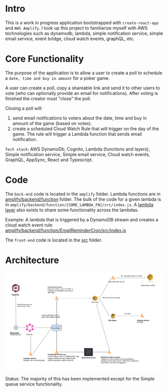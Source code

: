 # Intro

This is a work in progress application bootstrapped with `create-react-app` and `AWS Amplify`. I took up this project to familiarize myself with AWS technologies such as dynamodb, lambda, simple notification service, simple email service, event bridge, cloud watch events, graphQL, etc.


# Core Functionality

The purpose of the application is to allow a user to create a poll to schedule a `date, time and buy in amount` for a poker game. 

A user can create a poll, copy a shareable link and send it to other users to vote (who can optionally provide an email for notifications). After voting is finished the creator must "close" the poll.

Closing a poll will:
  1. send email notifications to voters about the date, time and buy in amount of the game (based on votes).
  2. create a scheduled Cloud Watch Rule that will trigger on the day of the game. The rule will trigger a Lambda function that sends email notification.


`Tech stack`: AWS DynamoDb, Cognito, Lambda (functions and layers), Simple notification service, Simple email service, Cloud watch events, GraphQL, AppSync, React and Typescript. 

# Code 

The `back-end` code is located in the `amplify` folder. Lambda functions are in [amplify/backend/function](https://github.com/lawynnj/game-scheduler/tree/master/amplify/backend/function) folder. The bulk of the code for a given lambda is in `amplify/backend/function/{SOME_LAMBDA_FN}/src/index.js`. A [lambda layer](https://github.com/lawynnj/game-scheduler/tree/master/amplify/backend/function/restApi) also exists to share some functionality across the lambdas.

Example: A lambda that is triggered by a DynamoDB stream and creates a cloud watch event rule [amplify/backend/function/EmailReminderCron/src/index.js](https://github.com/lawynnj/game-scheduler/blob/master/amplify/backend/function/EmailReminderCron/src/index.js)

The `front-end` code is located in the [src](https://github.com/lawynnj/game-scheduler/tree/master/src) folder.


# Architecture
![alt text](https://raw.githubusercontent.com/lawynnj/game-scheduler/master/Poker%20game%20settings%20-%20SD2.0%20-2.png)

Status: The majority of this has been implemented except for the Simple queue service functionality.
